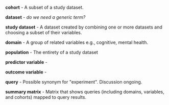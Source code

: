 
**cohort** - A subset of a study dataset.

**dataset** - *do we need a generic term?*

**study dataset** - A dataset created by combining one or more datasets and choosing a subset of their variables.

**domain** - A group of related variables e.g., cognitive, mental health.

**population** - The entirety of a study dataset

**predictor variable** -

**outcome variable** -

**query** - Possible synonym for "experiment". Discussion ongoing.

**summary matrix** - Matrix that shows queries (including domains, variables, and cohorts) mapped to query results.
